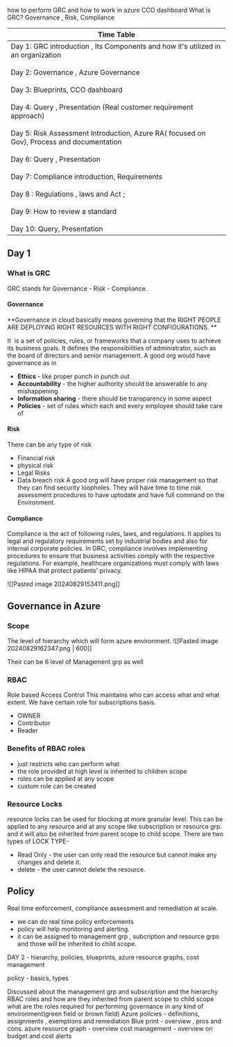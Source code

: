 how to perform GRC 
and how to work in azure 
CCO dashboard
What is GRC?
Governance , Risk, Compliance

| Time Table                                                                                                                                                                                                                                                                                                                                                                                                                                                                                                                                                  |
| ----------------------------------------------------------------------------------------------------------------------------------------------------------------------------------------------------------------------------------------------------------------------------------------------------------------------------------------------------------------------------------------------------------------------------------------------------------------------------------------------------------------------------------------------------------- |
| Day 1: GRC introduction , Its Components and how it's utilized in an organization<br><br>Day 2: Governance , Azure Governance<br><br>Day 3: Blueprints, CCO dashboard<br><br>Day 4: Query , Presentation (Real customer requirement approach)<br><br>Day 5: Risk Assessment Introduction, Azure RA( focused on Gov), Process and documentation<br><br>Day 6: Query , Presentation<br><br>Day 7: Compliance introduction, Requirements<br><br>Day 8 : Regulations , laws and Act ;<br><br>Day 9: How to review a standard<br><br>Day 10: Query, Presentation |

## Day 1
### What is GRC
GRC stands for Governance - Risk - Compliance.
#### Governance

**Governance in cloud basically means governing that the RIGHT PEOPLE ARE DEPLOYING RIGHT RESOURCES WITH RIGHT CONFIGURATIONS. **

It  is a set of policies, rules, or frameworks that a company uses to achieve its business goals. It defines the responsibilities of administrator, such as the board of directors and senior management.
A good org would have governance as in
- **Ethics** - like proper punch in punch out
- **Accountability** - the higher authority should be answerable to any mishappening
- **Information sharing** - there should be transparency in some aspect
- **Policies** - set of rules which each and every employee should take care of

#### Risk
There can be any type of risk
- Financial risk
- physical risk
- Legal Risks
- Data breach risk
A good org will have proper risk management so that they can find security loopholes.
They will have time to time risk assessment procedures to have uptodate and have full command on the Environment.

#### Compliance
Compliance is the act of following rules, laws, and regulations. It applies to legal and regulatory requirements set by industrial bodies and also for internal corporate policies.
In GRC, compliance involves implementing procedures to ensure that business activities comply with the respective regulations. For example, healthcare organizations must comply with laws like HIPAA that protect patients' privacy.



![[Pasted image 20240829153411.png]]

## Governance in Azure

### Scope 
The level of hierarchy which will form azure environment.
![[Pasted image 20240829162347.png | 600]]

Their can be 6 level of Management grp as well

### RBAC
Role based Access Control
This maintains who can access what and what extent.
We have certain role for subscriptions basis.
- OWNER
- Contributor
- Reader
### Benefits of RBAC roles
- just restricts who can perform what 
- the role provided at high level is inherited to children scope
- roles can be applied at any scope
- custom role can be created 

### Resource Locks
 resource locks can be used for blocking at more granular level. 
 This can be applied to any resource and at any scope like subscription or resource grp. 
 and it will also be inherited from parent scope to child scope.
 There are two types of LOCK TYPE-
 - Read Only - the user can only read the resource but cannot make any changes and delete it.
 - delete - the user cannot delete the resource.


## Policy
Real time enforcement, compliance assessment and remediation at scale.
- we can do real time policy enforcements
- policy will help monitoring and alerting.
- it can be assigned to management grp , subcription and resource grps and those will be inherited to child scope.



DAY 2 - hierarchy, policies, blueprints, azure resource graphs, cost management

policy - basics, types


Discussed about the management grp and subscription and the hierarchy
RBAC roles and how are they inherited from parent scope to child scope
what are the roles required for performing governance in any kind of environment(green field or brown field)
Azure policies - definitions, assignments , exemptions and remediation
Blue print - overview , pros and cons. 
azure resource graph - overview 
cost management -  overview on budget and cost alerts